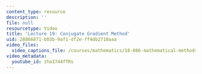 ```yaml
---
content_type: resource
description: ''
file: null
resourcetype: Video
title: 'Lecture 19: Conjugate Gradient Method'
uid: 28866871-b03b-9af1-df2e-ff4db2718aaa
video_files:
  video_captions_file: /courses/mathematics/18-086-mathematical-methods-for-engineers-ii-spring-2006/video-lectures/lecture-19-conjugate-gradient-method/zha1744fTRs.vtt
video_metadata:
  youtube_id: zha1744fTRs
---
```

